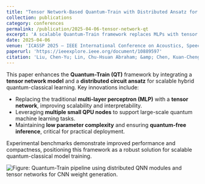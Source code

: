 ```yaml
---
title: "Tensor Network-Based Quantum-Train with Distributed Ansatz for Scalable Quantum-Classical Models"
collection: publications
category: conferences
permalink: /publication/2025-04-06-tensor-network-qt
excerpt: 'A scalable Quantum-Train framework replaces MLPs with tensor networks and introduces a distributed ansatz for large-scale quantum-classical learning.'
date: 2025-04-06
venue: 'ICASSP 2025 – IEEE International Conference on Acoustics, Speech and Signal Processing (ICASSP)'
paperurl: 'https://ieeexplore.ieee.org/document/10889597'
citation: 'Liu, Chen-Yu; Lin, Chu-Hsuan Abraham; &amp; Chen, Kuan-Cheng. (2025). &quot;Tensor Network-Based Quantum-Train with Distributed Ansatz for Scalable Quantum-Classical Models.&quot; <i>Proceedings of ICASSP 2025 – IEEE International Conference on Acoustics, Speech and Signal Processing</i>, 1–4.'
---
```


This paper enhances the **Quantum-Train (QT)** framework by integrating a **tensor network model** and a **distributed circuit ansatz** for scalable hybrid quantum-classical learning. Key innovations include:

* Replacing the traditional **multi-layer perceptron (MLP)** with a **tensor network**, improving scalability and interpretability.  
* Leveraging **multiple small QPU nodes** to support large-scale quantum machine learning tasks.  
* Maintaining **low parameter complexity** and ensuring **quantum-free inference**, critical for practical deployment.

Experimental benchmarks demonstrate improved performance and compactness, positioning this framework as a robust solution for scalable quantum-classical model training.

![Figure: Quantum-Train pipeline using distributed QNN modules and tensor networks for CNN weight generation.](https://louisanity.github.io/images/qt_with_tensor.jpeg)
